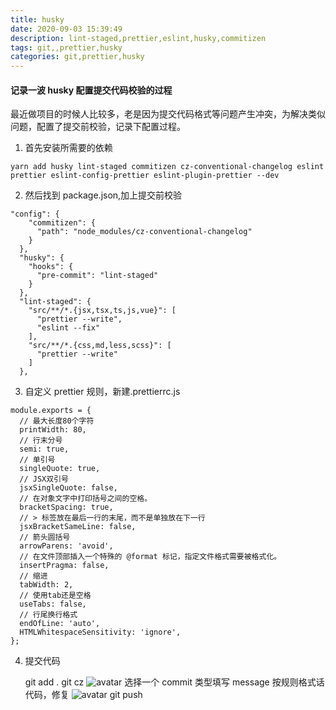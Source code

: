 ```yaml
---
title: husky
date: 2020-09-03 15:39:49
description: lint-staged,prettier,eslint,husky,commitizen
tags: git,,prettier,husky
categories: git,prettier,husky
---
```


#### 记录一波 husky 配置提交代码校验的过程

最近做项目的时候人比较多，老是因为提交代码格式等问题产生冲突，为解决类似问题，配置了提交前校验，记录下配置过程。

1. 首先安装所需要的依赖

```
yarn add husky lint-staged commitizen cz-conventional-changelog eslint prettier eslint-config-prettier eslint-plugin-prettier --dev
```

2. 然后找到 package.json,加上提交前校验

```
"config": {
    "commitizen": {
      "path": "node_modules/cz-conventional-changelog"
    }
  },
  "husky": {
    "hooks": {
      "pre-commit": "lint-staged"
    }
  },
  "lint-staged": {
    "src/**/*.{jsx,tsx,ts,js,vue}": [
      "prettier --write",
      "eslint --fix"
    ],
    "src/**/*.{css,md,less,scss}": [
      "prettier --write"
    ]
  },
```

3. 自定义 prettier 规则，新建.prettierrc.js

```
module.exports = {
  // 最大长度80个字符
  printWidth: 80,
  // 行末分号
  semi: true,
  // 单引号
  singleQuote: true,
  // JSX双引号
  jsxSingleQuote: false,
  // 在对象文字中打印括号之间的空格。
  bracketSpacing: true,
  // > 标签放在最后一行的末尾，而不是单独放在下一行
  jsxBracketSameLine: false,
  // 箭头圆括号
  arrowParens: 'avoid',
  // 在文件顶部插入一个特殊的 @format 标记，指定文件格式需要被格式化。
  insertPragma: false,
  // 缩进
  tabWidth: 2,
  // 使用tab还是空格
  useTabs: false,
  // 行尾换行格式
  endOfLine: 'auto',
  HTMLWhitespaceSensitivity: 'ignore',
};
```

4. 提交代码

   git add .
   git cz
   ![avatar](/images/2.png)
   选择一个 commit 类型填写 message
   按规则格式话代码，修复
   ![avatar](/images/1.png)
   git push
